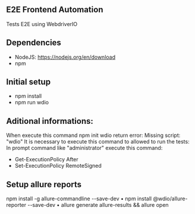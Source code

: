 ## E2E Frontend Automation
Tests E2E using WebdriverIO
## Dependencies
- NodeJS: https://nodejs.org/en/download
- npm
## Initial setup
- npm install
- npm run wdio

## Aditional informations:
When execute this command npm init wdio return error:  Missing script: "wdio"
It is necessary to execute this command to allowed to run the tests: 
In prompt command like "administrator" execute this command: 
- Get-ExecutionPolicy
After 
- Set-ExecutionPolicy RemoteSigned

## Setup allure reports
npm install -g allure-commandline --save-dev
• npm install @wdio/allure-reporter --save-dev
• allure generate allure-results && allure open

